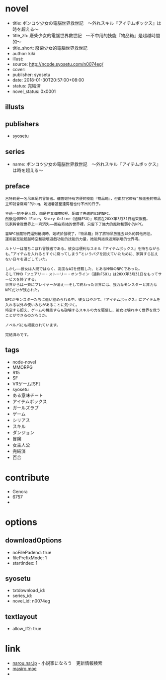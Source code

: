 # novel

- title: ポンコツ少女の電脳世界救世記　～外れスキル『アイテムボックス』は時を超える～
- title_zh: 廢柴少女的電腦世界救世記　～不中用的技能『物品箱』是超越時間的～
- title_short: 廢柴少女的電腦世界救世記
- author: kiki
- illust:
- source: http://ncode.syosetu.com/n0074eg/
- cover:
- publisher: syosetu
- date: 2018-01-30T20:57:00+08:00
- status: 完結済
- novel_status: 0x0001

## illusts


## publishers

- syosetu

## series

- name: ポンコツ少女の電脳世界救世記　～外れスキル『アイテムボックス』は時を超える～

## preface


```
呂特莉是一名吊車尾的冒險者。儘管她持有方便的技能『物品箱』，但由於它帶有“放進去的物品立即就會腐爛”的bug，她過着甚至連房租也付不出的日子。

不過――她不是人類，而是在某個MMO裡、配備了先進的AI的NPC。
然後這個MMO『Fairy Story Online（通稱FSO）』即將在20XX年3月31日結束服務。
玩家將會從世界上一齊消失――而在終結的世界裡，只留下了強大的魔物和弱小的NPC。

當NPC被魔物們逼到絕境時，她終於發現了，『物品箱』除了將物品放進去以外的其他用法。
運用甚至能超越時空和破壞遊戲功能的技能的力量，她能夠拯救逐漸崩壞的世界嗎。

ルトリーは落ちこぼれ冒険者である。彼女は便利なスキル『アイテムボックス』を持ちながらも、”アイテムを入れるとすぐに腐ってしまう”というバグを抱えていたために、家賃すら払えない日々を過ごしていた。

しかし――彼女は人間ではなく、高度なAIを搭載した、とあるMMOのNPCであった。
そしてMMO『フェアリー・ストーリー・オンライン（通称FSO)』は20XX年3月31日をもってサービスを終了する。
世界からは一斉にプレイヤーが消え――そして終わった世界には、強力なモンスターと非力なNPCだけが残された。

NPCがモンスターたちに追い詰められる中、彼女はやがて、『アイテムボックス』にアイテムを入れる以外の使いみちがあることに気づく。
時空すら超え、ゲームの機能すらも破壊するスキルの力を駆使し、彼女は壊れゆく世界を救うことができるのだろうか。

ノベルバにも掲載されています。

完結済みです。
```

## tags

- node-novel
- MMORPG
- R15
- SF
- VRゲーム[SF]
- syosetu
- ある意味チート
- アイテムボックス
- ガールズラブ
- ゲーム
- シリアス
- スキル
- ダンジョン
- 冒険
- 女主人公
- 完結済
- 百合

# contribute

- Genora
- 6757
- 

# options

## downloadOptions

- noFilePadend: true
- filePrefixMode: 1
- startIndex: 1

## syosetu

- txtdownload_id:
- series_id:
- novel_id: n0074eg

## textlayout

- allow_lf2: true

# link

- [narou.nar.jp](https://narou.nar.jp/search.php?text=n0074eg&novel=all&genre=all&new_genre=all&length=0&down=0&up=100) - 小説家になろう　更新情報検索
- [masiro.moe](https://masiro.moe/forum.php?mod=forumdisplay&fid=132&page=1)
-


